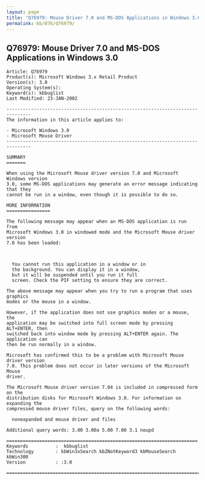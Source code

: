 ```yaml
---
layout: page
title: "Q76979: Mouse Driver 7.0 and MS-DOS Applications in Windows 3.0"
permalink: kb/076/Q76979/
---
```


## Q76979: Mouse Driver 7.0 and MS-DOS Applications in Windows 3.0

	Article: Q76979
	Product(s): Microsoft Windows 3.x Retail Product
	Version(s): 3.0
	Operating System(s): 
	Keyword(s): kbbuglist
	Last Modified: 23-JAN-2002
	
	-------------------------------------------------------------------------------
	The information in this article applies to:
	
	- Microsoft Windows 3.0 
	- Microsoft Mouse Driver 
	-------------------------------------------------------------------------------
	
	SUMMARY
	=======
	
	When using the Microsoft Mouse driver version 7.0 and Microsoft Windows version
	3.0, some MS-DOS applications may generate an error message indicating that they
	cannot be run in a window, even though it is possible to do so.
	
	MORE INFORMATION
	================
	
	The following message may appear when an MS-DOS application is run from
	Microsoft Windows 3.0 in windowed mode and the Microsoft Mouse driver version
	7.0 has been loaded:
	
	  
	
	  You cannot run this application in a window or in
	  the background. You can display it in a window,
	  but it will be suspended until you run it full
	  screen. Check the PIF setting to ensure they are correct.
	
	The above message may appear when you try to run a program that uses graphics
	modes or the mouse in a window.
	
	However, if the application does not use graphics modes or a mouse, the
	application may be switched into full screen mode by pressing ALT+ENTER, then
	switched back into window mode by pressing ALT+ENTER again. The application can
	then be run normally in a window.
	
	Microsoft has confirmed this to be a problem with Microsoft Mouse driver version
	7.0. This problem does not occur in later versions of the Microsoft Mouse
	driver.
	
	The Microsoft Mouse driver version 7.04 is included in compressed form on the
	distribution disks for Microsoft Windows 3.0. For information on expanding the
	compressed mouse driver files, query on the following words:
	
	  nonexpanded and mouse driver and files
	
	Additional query words: 3.00 3.00a 5.00 7.00 3.1 noupd
	
	======================================================================
	Keywords          :  kbbuglist
	Technology        : kbWin3xSearch kbZNotKeyword3 kbMouseSearch kbWin300
	Version           : :3.0
	
	=============================================================================
	

